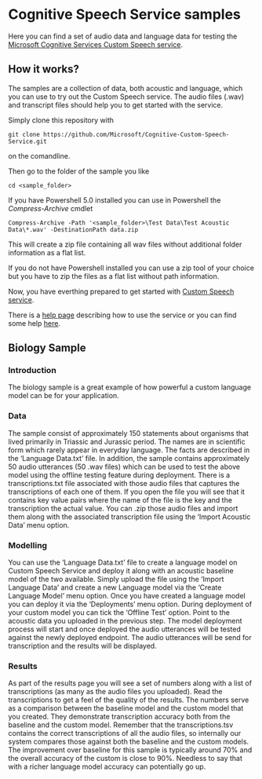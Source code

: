 ﻿
# Cognitive Speech Service samples

Here you can find a set of audio data and language data for testing the [Microsoft Cognitive Services Custom Speech service](http://cris.ai).

## How it works?

The samples are a collection of data, both acoustic and language, which you can use to try out the Custom Speech service. The audio files (.wav) and transcript files should help you to get started with the service.

Simply clone this repository with 
```
git clone https://github.com/Microsoft/Cognitive-Custom-Speech-Service.git
```
on the comandline.

Then go to the folder of the sample you like
```
cd <sample_folder>
```
If you have Powershell 5.0 installed you can use in Powershell the *Compress-Archive* cmdlet
```
Compress-Archive -Path '<sample_folder>\Test Data\Test Acoustic Data\*.wav' -DestinationPath data.zip
```

This will create a zip file containing all wav files without additional folder information as a flat list.

If you do not have Powershell installed you can use a zip tool of your choice but you have to zip the files as a flat list without path information.

Now, you have everthing prepared to get started with [Custom Speech service](http://cris.ai).

There is a [help page](http://cris.ai/help) describing how to use the service or you can find some help [here](https://www.microsoft.com/cognitive-services/en-us/Custom-Speech-Service/documentation/Home).

## Biology Sample

### Introduction

The biology sample is a great example of how powerful a custom language model can be for your application. 

### Data

The sample consist of approximately 150 statements about organisms that lived primarily in Triassic and Jurassic period. The names are in scientific form which rarely appear in everyday language. The facts are described in the ‘Language Data.txt’ file.
In addition, the sample contains approximately 50 audio utterances (50 .wav files) which can be used to test the above model using the offline testing feature during deployment. There is a transcriptions.txt file associated with those audio files that captures the transcriptions of each one of them. If you open the file you will see that it contains key value pairs where the name of the file is the key and the transcription the actual value. You can .zip those audio files and import them along with the associated transcription file using the ‘Import Acoustic Data’ menu option.

### Modelling

You can use the ‘Language Data.txt’ file to create a language model on Custom Speech Service and deploy it along with an acoustic baseline model of the two available. Simply upload the file using the ‘Import Language Data’ and create a new Language model via the ‘Create Language Model’ menu option.
Once you have created a language model you can deploy it via the ‘Deployments’ menu option.
During deployment of your custom model you can tick the ‘Offline Test’ option. Point to the acoustic data you uploaded in the previous step. The model deployment process will start and once deployed the audio utterances will be tested against the newly deployed endpoint. The audio utterances will be send for transcription and the results will be displayed. 

### Results

As part of the results page you will see a set of numbers along with a list of transcriptions (as many as the audio files you uploaded). Read the transcriptions to get a feel of the quality of the results. The numbers serve as a comparison between the baseline model and the custom model that you created. They demonstrate transcription accuracy both from the baseline and the custom model. Remember that the transcriptions.tsv contains the correct transcriptions of all the audio files, so internally our system compares those against both the baseline and the custom models. The improvement over baseline for this sample is typically around 70% and the overall accuracy of the custom is close to 90%. Needless to say that with a richer language model accuracy can potentially go up.
